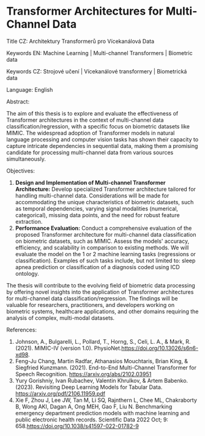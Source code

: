 # Transformer Architectures for Multi-Channel Data

Title CZ: Architektury Transformerů pro Vícekanálová Data

Keywords EN: Machine Learning | Multi-channel Transformers | Biometric data

Keywords CZ: Strojové učení | Vícekanálové transformery | Biometrická data

Language: English

Abstract:

The aim of this thesis is to explore and evaluate the effectiveness of Transformer architectures in the context of
multi-channel data classification/regression, with a specific focus on biometric datasets like MIMIC. The widespread
adoption of Transformer models in natural language processing and computer vision tasks has shown their capacity to
capture intricate dependencies in sequential data, making them a promising candidate for processing multi-channel data
from various sources simultaneously.

Objectives:

1. **Design and Implementation of Multi-channel Transformer Architecture:**
   Develop specialized Transformer architecture tailored for handling multi-channel data. Considerations will be made
   for accommodating the unique characteristics of biometric datasets, such as temporal dependencies, varying signal
   modalities (numerical, categorical), missing data points, and the need for robust feature extraction.
2. **Performance Evaluation:**
   Conduct a comprehensive evaluation of the proposed Transformer architecture for multi-channel data classification on
   biometric datasets, such as MIMIC. Assess the models' accuracy, efficiency, and scalability in comparison to existing
   methods. We will evaluate the model on the 1 or 2 machine learning tasks (regressions or classification). Examples of
   such tasks include, but not limited to: sleep apnea prediction or classification of a diagnosis coded using ICD
   ontology.

The thesis will contribute to the evolving field of biometric data processing by offering novel insights into the
application of Transformer architectures for multi-channel data classification/regression. The findings will be valuable
for researchers, practitioners, and developers working on biometric systems, healthcare applications, and other domains
requiring the analysis of complex, multi-modal datasets.

References:

1. Johnson, A., Bulgarelli, L., Pollard, T., Horng, S., Celi, L. A., & Mark, R. (2021). MIMIC-IV (version 1.0).
   PhysioNet.https://doi.org/10.13026/s6n6-xd98.
2. Feng-Ju Chang, Martin Radfar, Athanasios Mouchtaris, Brian King, & Siegfried Kunzmann. (2021). End-to-End
   Multi-Channel Transformer for Speech Recognition. https://arxiv.org/abs/2102.03951
3. Yury Gorishniy, Ivan Rubachev, Valentin Khrulkov, & Artem Babenko. (2023). Revisiting Deep Learning Models for
   Tabular Data. https://arxiv.org/pdf/2106.11959.pdf
4. Xie F, Zhou J, Lee JW, Tan M, Li SQ, Rajnthern L, Chee ML, Chakraborty B, Wong AKI, Dagan A, Ong MEH, Gao F, Liu N.
   Benchmarking emergency department prediction models with machine learning and public electronic health records.
   Scientific Data 2022 Oct; 9: 658.https://doi.org/10.1038/s41597-022-01782-9